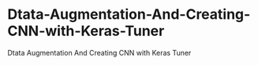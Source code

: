 # Dtata-Augmentation-And-Creating-CNN-with-Keras-Tuner
Dtata Augmentation And Creating CNN with Keras Tuner
